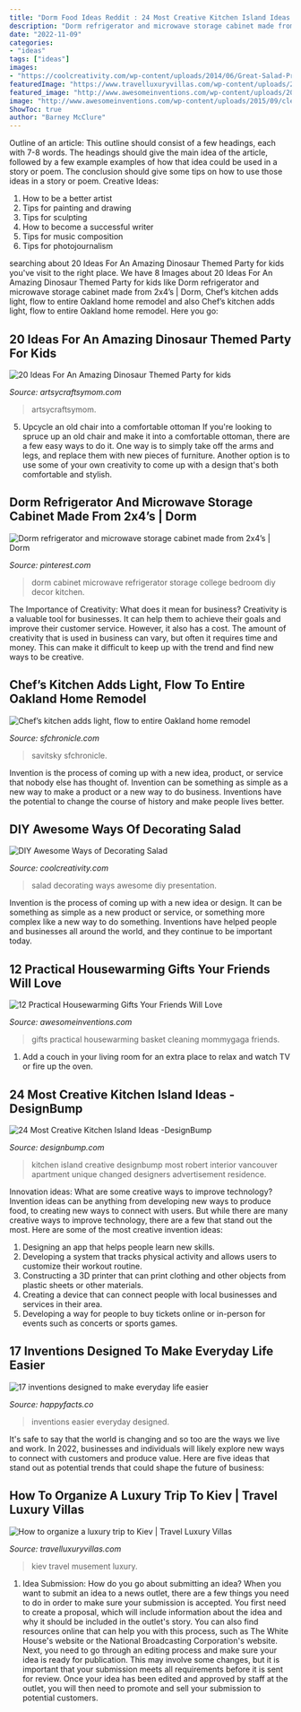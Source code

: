 ```yaml
---
title: "Dorm Food Ideas Reddit : 24 Most Creative Kitchen Island Ideas -designbump"
description: "Dorm refrigerator and microwave storage cabinet made from 2x4’s"
date: "2022-11-09"
categories:
- "ideas"
tags: ["ideas"]
images:
- "https://coolcreativity.com/wp-content/uploads/2014/06/Great-Salad-Presentation-for-a-Garden-Party.jpg"
featuredImage: "https://www.travelluxuryvillas.com/wp-content/uploads/2020/09/kiev.jpeg"
featured_image: "http://www.awesomeinventions.com/wp-content/uploads/2015/09/cleaning-product-basket.jpg"
image: "http://www.awesomeinventions.com/wp-content/uploads/2015/09/cleaning-product-basket.jpg"
ShowToc: true
author: "Barney McClure"
---
```



Outline of an article: This outline should consist of a few headings, each with 7-8 words. The headings should give the main idea of the article, followed by a few example examples of how that idea could be used in a story or poem. The conclusion should give some tips on how to use those ideas in a story or poem.
Creative Ideas:

1. How to be a better artist 
2. Tips for painting and drawing 
3. Tips for sculpting 
4. How to become a successful writer 
5. Tips for music composition 
6. Tips for photojournalism 

	

		
searching about 20 Ideas For An Amazing Dinosaur Themed Party for kids you've visit to the right place. We have 8 Images about 20 Ideas For An Amazing Dinosaur Themed Party for kids like Dorm refrigerator and microwave storage cabinet made from 2x4’s | Dorm, Chef’s kitchen adds light, flow to entire Oakland home remodel and also Chef’s kitchen adds light, flow to entire Oakland home remodel. Here you go:
		
    
## 20 Ideas For An Amazing Dinosaur Themed Party For Kids

<img loading=lazy src="https://i1.wp.com/artsycraftsymom.com/content/uploads/2017/09/20-Ideas-For-An-Amazing-Dinosaur-Themed-Party-for-kids-pin.jpg?fit=700%2C1000&amp;ssl=1" onerror="this.onerror=null;this.src='https://tse1.mm.bing.net/th?id=OIP.MyvnZv0boAmIIndsDlKK_gHaKl&amp;pid=15.1';" alt="20 Ideas For An Amazing Dinosaur Themed Party for kids">

_Source: artsycraftsymom.com_

>artsycraftsymom. 

	

5. Upcycle an old chair into a comfortable ottoman
If you're looking to spruce up an old chair and make it into a comfortable ottoman, there are a few easy ways to do it. One way is to simply take off the arms and legs, and replace them with new pieces of furniture. Another option is to use some of your own creativity to come up with a design that's both comfortable and stylish.

    
## Dorm Refrigerator And Microwave Storage Cabinet Made From 2x4’s | Dorm

<img loading=lazy src="https://i.pinimg.com/736x/c5/9b/77/c59b77da9fb4990f2142ebdf348634bc.jpg" onerror="this.onerror=null;this.src='https://tse3.mm.bing.net/th?id=OIP.3PgBavQVsbBFtewKOwqZ-gHaJ3&amp;pid=15.1';" alt="Dorm refrigerator and microwave storage cabinet made from 2x4’s | Dorm">

_Source: pinterest.com_

>dorm cabinet microwave refrigerator storage college bedroom diy decor kitchen. 

	

The Importance of Creativity: What does it mean for business?
Creativity is a valuable tool for businesses. It can help them to achieve their goals and improve their customer service. However, it also has a cost. The amount of creativity that is used in business can vary, but often it requires time and money. This can make it difficult to keep up with the trend and find new ways to be creative.

    
## Chef’s Kitchen Adds Light, Flow To Entire Oakland Home Remodel

<img loading=lazy src="https://s.hdnux.com/photos/37/63/35/8337245/13/rawImage.jpg" onerror="this.onerror=null;this.src='https://tse2.mm.bing.net/th?id=OIP.wIS3M8yzwZnLuFpq_15-vgHaE7&amp;pid=15.1';" alt="Chef’s kitchen adds light, flow to entire Oakland home remodel">

_Source: sfchronicle.com_

>savitsky sfchronicle. 

	

Invention is the process of coming up with a new idea, product, or service that nobody else has thought of. Invention can be something as simple as a new way to make a product or a new way to do business. Inventions have the potential to change the course of history and make people lives better.

    
## DIY Awesome Ways Of Decorating Salad

<img loading=lazy src="https://coolcreativity.com/wp-content/uploads/2014/06/Great-Salad-Presentation-for-a-Garden-Party.jpg" onerror="this.onerror=null;this.src='https://tse3.mm.bing.net/th?id=OIP.JcBNuO4-hf6K0bCDq0qTDwHaFz&amp;pid=15.1';" alt="DIY Awesome Ways of Decorating Salad">

_Source: coolcreativity.com_

>salad decorating ways awesome diy presentation. 

	

Invention is the process of coming up with a new idea or design. It can be something as simple as a new product or service, or something more complex like a new way to do something. Inventions have helped people and businesses all around the world, and they continue to be important today.

    
## 12 Practical Housewarming Gifts Your Friends Will Love

<img loading=lazy src="http://www.awesomeinventions.com/wp-content/uploads/2015/09/cleaning-product-basket.jpg" onerror="this.onerror=null;this.src='https://tse1.mm.bing.net/th?id=OIP.m6jxttmaxa66q4tTfJMpGwHaK_&amp;pid=15.1';" alt="12 Practical Housewarming Gifts Your Friends Will Love">

_Source: awesomeinventions.com_

>gifts practical housewarming basket cleaning mommygaga friends. 

	

1. Add a couch in your living room for an extra place to relax and watch TV or fire up the oven.

    
## 24 Most Creative Kitchen Island Ideas -DesignBump

<img loading=lazy src="http://cdn.designbump.com/wp-content/uploads/2015/07/Unique-Design-Contemporary-Residence-Robert-White-Kitchen-Island.jpg" onerror="this.onerror=null;this.src='https://tse4.mm.bing.net/th?id=OIP.fqLhKf6J5HAXZEj-zXTPugHaE6&amp;pid=15.1';" alt="24 Most Creative Kitchen Island Ideas -DesignBump">

_Source: designbump.com_

>kitchen island creative designbump most robert interior vancouver apartment unique changed designers advertisement residence. 

	

Innovation ideas: What are some creative ways to improve technology?
Invention ideas can be anything from developing new ways to produce food, to creating new ways to connect with users. But while there are many creative ways to improve technology, there are a few that stand out the most. Here are some of the most creative invention ideas:
1. Designing an app that helps people learn new skills.
2. Developing a system that tracks physical activity and allows users to customize their workout routine.
3. Constructing a 3D printer that can print clothing and other objects from plastic sheets or other materials.
4. Creating a device that can connect people with local businesses and services in their area.
5. Developing a way for people to buy tickets online or in-person for events such as concerts or sports games.

    
## 17 Inventions Designed To Make Everyday Life Easier

<img loading=lazy src="https://www.happyfacts.co/assets/img/004/177/originale/17-inventions-designed-make-everyday-life-easier.jpg" onerror="this.onerror=null;this.src='https://tse2.mm.bing.net/th?id=OIP.RBIddiLz5Yk2L3AGXPAP2gHaD2&amp;pid=15.1';" alt="17 inventions designed to make everyday life easier">

_Source: happyfacts.co_

>inventions easier everyday designed. 

	

It's safe to say that the world is changing and so too are the ways we live and work. In 2022, businesses and individuals will likely explore new ways to connect with customers and produce value. Here are five ideas that stand out as potential trends that could shape the future of business:

    
## How To Organize A Luxury Trip To Kiev | Travel Luxury Villas

<img loading=lazy src="https://www.travelluxuryvillas.com/wp-content/uploads/2020/09/kiev.jpeg" onerror="this.onerror=null;this.src='https://tse3.mm.bing.net/th?id=OIP.BTvhPdxEe4X_qUJblEm21QHaD4&amp;pid=15.1';" alt="How to organize a luxury trip to Kiev | Travel Luxury Villas">

_Source: travelluxuryvillas.com_

>kiev travel musement luxury. 

	

1. Idea Submission: How do you go about submitting an idea?
When you want to submit an idea to a news outlet, there are a few things you need to do in order to make sure your submission is accepted. 
You first need to create a proposal, which will include information about the idea and why it should be included in the outlet's story. You can also find resources online that can help you with this process, such as The White House's website or the National Broadcasting Corporation's website. 
Next, you need to go through an editing process and make sure your idea is ready for publication. This may involve some changes, but it is important that your submission meets all requirements before it is sent for review. 
Once your idea has been edited and approved by staff at the outlet, you will then need to promote and sell your submission to potential customers.

